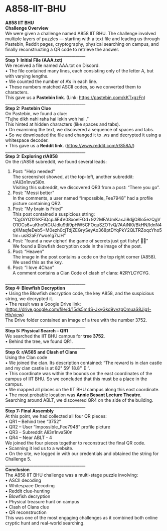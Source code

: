 # A858-IIT-BHU
**A858 IIT BHU**<br />
**Challenge Overview**<br />
We were given a challenge named A858 IIT BHU. The challenge involved multiple layers of puzzles — starting with a text file and leading us through Pastebin, Reddit pages, cryptography, physical searching on campus, and finally reconstructing a QR code to retrieve the answer.<br />
________________________________________<br />
**Step 1: Initial File (AAA.txt)**<br />
We received a file named AAA.txt on Discord.<br />
•	The file contained many lines, each consisting only of the letter A, but with varying lengths.<br />
•	We counted the number of A’s in each line.<br />
•	These numbers matched ASCII codes, so we converted them to characters.<br />
This gave us a **Pastebin link**. (Link: https://pastebin.com/kKTxgzFn)<br />
________________________________________<br />
**Step 2: Pastebin Clue**<br />
On Pastebin, we found a clue:<br />
“Tujhe dikh nahi raha hai lekin woh hai .”<br />
This hinted at hidden characters (like spaces and tabs).<br />
•	On examining the text, we discovered a sequence of spaces and tabs.<br />
•	So we downloaded the file and changed it to .ws and decrypted it using a whitespace decoder.<br />
•	This gave us a **Reddit link**. (https://www.reddit.com/r/858A/)<br />
________________________________________<br />
**Step 3: Exploring r/A858**<br />
On the r/A858 subreddit, we found several leads:<br />
1.	Post: "Help needed"<br />
	The screenshot showed, at the top-left, another subreddit: r/Ali3n1nva5i0n.<br />
	Visiting this subreddit, we discovered QR3 from a post: “There you go”.<br />
2.	Post: "Messi better"<br />
	In the comments, a user named “Impossible_Fee7948” had a profile picture containing QR2.<br />
3.	Post: “My brain is Fried”<br />
	This post contained a suspicious string: “CgOiYQ12hKFiQcpJiE4V08xoelFOd+922MFAUmKaxJi8djjO8lo5ezQgVO1OCs6+uKho9tGUJdlu9tIi9pHW5CFOquSZOTvQ/7AAiNl0/BkHN/IdnN4qXMaqfeDeb5+M0ezh0cjTdjZEGrySeyAo368ptDYqPkY2QLTRZoqcYho51m+us82aF/Ywoe1g7/JH”<br />
4.	Post: “found a new cipher! the game of secrets just got fishy! 🕵️‍♂️”<br />
	We found a Blowfish decryption code in the image of the post.<br />
5.	Post: “Heaven”<br />
	The image in the post contains a code on the top right corner (A858). We used this as the key.<br />
6.	Post: “I love 4Chan”<br />
	A comment contains a Clan Code of clash of clans: #2RYLCYCYG.<br />


________________________________________<br />
**Step 4: Blowfish Decryption**<br />
•	Using the Blowfish decryption code, the key A858, and the suspicious string, we decrypted it.<br />
•	The result was a Google Drive link: (https://drive.google.com/file/d/15ds5m4S-JxyGkd9vvzgOmuaS8Jig1-Hh/view)<br />
The Drive folder contained an image of a tree with the number 3752.<br />
________________________________________<br />
**Step 5: Physical Search – QR1**<br />
We searched the IIT BHU campus for **tree 3752**.<br />
•	Behind the tree, we found QR1.<br />
________________________________________<br />
**Step 6: r/A585 and Clash of Clans**<br />
Using the Clan code<br />
•	We joined the clan. Its description contained: “The reward is in clan castle and my clan castle is at 82° 59' 18.8'' E ”.<br />
•	This coordinate was within the bounds on the east coordinates of the campus of IIT BHU. So we concluded that this must be a place in the campus.<br />
•	We mapped all places on the IIT BHU campus along this east coordinate.<br />
•	The most probable location was **Annie Besant Lecture Theatre**.<br />
Searching around ABLT, we discovered QR4 on the side of the building.<br />
________________________________________<br />
**Step 7: Final Assembly**<br />
At this point, we had collected all four QR pieces:<br />
•	QR1 – Behind tree “3752”<br />
•	QR2 – User “Impossible_Fee7948” profile picture<br />
•	QR3 – Subreddit Ali3n1nva5i0n<br />
•	QR4 – Near ABLT - 4<br />
We joined the four pieces together to reconstruct the final QR code.<br />
•	Scanning it led us to a website.<br />
•	On the site, we logged in with our credentials and obtained the string for Challenge 5.<br />
________________________________________<br />
**Conclusion**<br />
The A858 IIT BHU challenge was a multi-stage puzzle involving:<br />
•	ASCII decoding<br />
•	Whitespace Decoding<br />
•	Reddit clue-hunting<br />
•	Blowfish decryption<br />
•	Physical treasure hunt on campus<br />
•	Clash of Clans clue<br />
•	QR reconstruction<br />
This was one of the most engaging challenges as it combined both online cryptic hunt and real-world searching.

